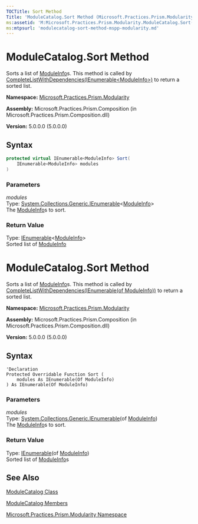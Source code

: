 ```yaml
---
TOCTitle: Sort Method
Title: 'ModuleCatalog.Sort Method (Microsoft.Practices.Prism.Modularity)'
ms:assetid: 'M:Microsoft.Practices.Prism.Modularity.ModuleCatalog.Sort(System.Collections.Generic.IEnumerable{Microsoft.Practices.Prism.Modularity.ModuleInfo})'
ms:mtpsurl: 'modulecatalog-sort-method-mspp-modularity.md'
---
```


# ModuleCatalog.Sort Method

Sorts a list of [ModuleInfo](/patterns-practices/reference/moduleinfo-class-mspp-modularity)s. This method is called by [CompleteListWithDependencies(IEnumerable&lt;ModuleInfo&gt;)](/patterns-practices/reference/modulecatalog-completelistwithdependencies-method-mspp-modularity) to return a sorted list.

**Namespace:** [Microsoft.Practices.Prism.Modularity](/patterns-practices/reference/mspp-modularity-namespace)

**Assembly:** Microsoft.Practices.Prism.Composition (in Microsoft.Practices.Prism.Composition.dll)

**Version:** 5.0.0.0 (5.0.0.0)

## Syntax

```C#
protected virtual IEnumerable<ModuleInfo> Sort(
	IEnumerable<ModuleInfo> modules
)
```

### Parameters

*modules*   
Type: [System.Collections.Generic.IEnumerable](http://msdn.microsoft.com/en-us/library/9eekhta0)<[ModuleInfo](/patterns-practices/reference/moduleinfo-class-mspp-modularity)>   
The [ModuleInfo](/patterns-practices/reference/moduleinfo-class-mspp-modularity)s to sort.

### Return Value
Type: [IEnumerable](http://msdn.microsoft.com/en-us/library/9eekhta0)&lt;[ModuleInfo](/patterns-practices/reference/moduleinfo-class-mspp-modularity)&gt;<br/>
Sorted list of [ModuleInfo](/patterns-practices/reference/moduleinfo-class-mspp-modularity)



# ModuleCatalog.Sort Method

Sorts a list of [ModuleInfo](/patterns-practices/reference/moduleinfo-class-mspp-modularity)s. This method is called by [CompleteListWithDependencies(IEnumerable(of ModuleInfo))](/patterns-practices/reference/modulecatalog-completelistwithdependencies-method-mspp-modularity) to return a sorted list.

**Namespace:** [Microsoft.Practices.Prism.Modularity](/patterns-practices/reference/mspp-modularity-namespace)

**Assembly:** Microsoft.Practices.Prism.Composition (in Microsoft.Practices.Prism.Composition.dll)

**Version:** 5.0.0.0 (5.0.0.0)

## Syntax

```VB
'Declaration
Protected Overridable Function Sort ( 
	modules As IEnumerable(Of ModuleInfo)
) As IEnumerable(Of ModuleInfo)
```

### Parameters

*modules*   
Type: [System.Collections.Generic.IEnumerable](http://msdn.microsoft.com/en-us/library/9eekhta0)(of [ModuleInfo](/patterns-practices/reference/moduleinfo-class-mspp-modularity))   
The [ModuleInfo](/patterns-practices/reference/moduleinfo-class-mspp-modularity)s to sort.

### Return Value
Type: [IEnumerable](http://msdn.microsoft.com/en-us/library/9eekhta0)(of [ModuleInfo](/patterns-practices/reference/moduleinfo-class-mspp-modularity))<br/>
Sorted list of [ModuleInfo](/patterns-practices/reference/moduleinfo-class-mspp-modularity)s

## See Also

[ModuleCatalog Class](/patterns-practices/reference/modulecatalog-class-mspp-modularity)

[ModuleCatalog Members](/patterns-practices/reference/modulecatalog-members-mspp-modularity)

[Microsoft.Practices.Prism.Modularity Namespace](/patterns-practices/reference/mspp-modularity-namespace)